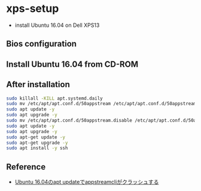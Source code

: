 # xps-setup

* install Ubuntu 16.04 on Dell XPS13

## Bios configuration

## Install Ubuntu 16.04 from CD-ROM

## After installation

```bash
sudo killall -KILL apt.systemd.daily
sudo mv /etc/apt/apt.conf.d/50appstream /etc/apt/apt.conf.d/50appstream.disable
sudo apt update -y
sudo apt upgrade -y
sudo mv /etc/apt/apt.conf.d/50appstream.disable /etc/apt/apt.conf.d/50appstream
sudo apt update -y
sudo apt upgrade -y
sudo apt-get update -y
sudo apt-get upgrade -y
sudo apt install -y ssh
```


## Reference

* [Ubuntu 16.04のapt updateでappstreamcliがクラッシュする](http://grainrigi.hatenablog.com/entry/2017/08/26/232405)
